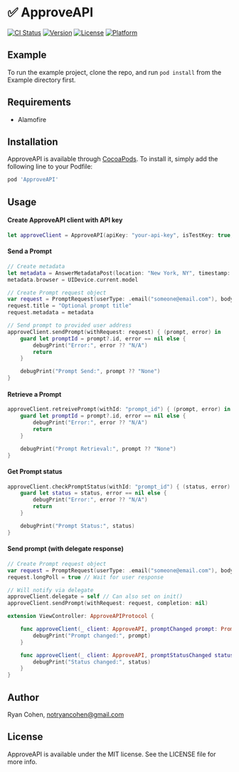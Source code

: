 # ✅ ApproveAPI

[![CI Status](https://img.shields.io/travis/imryan/ApproveAPI.svg?style=flat)](https://travis-ci.org/imryan/ApproveAPI)
[![Version](https://img.shields.io/cocoapods/v/ApproveAPI.svg?style=flat)](https://cocoapods.org/pods/ApproveAPI)
[![License](https://img.shields.io/cocoapods/l/ApproveAPI.svg?style=flat)](https://cocoapods.org/pods/ApproveAPI)
[![Platform](https://img.shields.io/cocoapods/p/ApproveAPI.svg?style=flat)](https://cocoapods.org/pods/ApproveAPI)

## Example

To run the example project, clone the repo, and run `pod install` from the Example directory first.

## Requirements

- Alamofire

## Installation

ApproveAPI is available through [CocoaPods](https://cocoapods.org). To install
it, simply add the following line to your Podfile:

```ruby
pod 'ApproveAPI'
```

## Usage

#### Create ApproveAPI client with API key
```swift
let approveClient = ApproveAPI(apiKey: "your-api-key", isTestKey: true, delegate: nil)
```

#### Send a Prompt
```swift
// Create metadata
let metadata = AnswerMetadataPost(location: "New York, NY", timestamp: "9:41 AM")
metadata.browser = UIDevice.current.model

// Create Prompt request object
var request = PromptRequest(userType: .email("someone@email.com"), body: "Demo body message.")
request.title = "Optional prompt title"
request.metadata = metadata

// Send prompt to provided user address
approveClient.sendPrompt(withRequest: request) { (prompt, error) in
    guard let promptId = prompt?.id, error == nil else {
        debugPrint("Error:", error ?? "N/A")
        return
    }

    debugPrint("Prompt Send:", prompt ?? "None")
}
```

#### Retrieve a Prompt
```swift
approveClient.retreivePrompt(withId: "prompt_id") { (prompt, error) in
    guard let promptId = prompt?.id, error == nil else {
        debugPrint("Error:", error ?? "N/A")
        return
    }

    debugPrint("Prompt Retrieval:", prompt ?? "None")
}
```

#### Get Prompt status
```swift
approveClient.checkPromptStatus(withId: "prompt_id") { (status, error) in
    guard let status = status, error == nil else {
        debugPrint("Error:", error ?? "N/A")
        return
    }

    debugPrint("Prompt Status:", status)
}
```

#### Send prompt (with delegate response)
```swift
// Create Prompt request object
var request = PromptRequest(userType: .email("someone@email.com"), body: "Demo body message.")
request.longPoll = true // Wait for user response

// Will notify via delegate
approveClient.delegate = self // Can also set on init()
approveClient.sendPrompt(withRequest: request, completion: nil)
```
```swift
extension ViewController: ApproveAPIProtocol {

    func approveClient(_ client: ApproveAPI, promptChanged prompt: Prompt) {
        debugPrint("Prompt changed:", prompt)
    }

    func approveClient(_ client: ApproveAPI, promptStatusChanged status: PromptStatus) {
        debugPrint("Status changed:", status)
    }
}
```

## Author

Ryan Cohen, notryancohen@gmail.com

## License

ApproveAPI is available under the MIT license. See the LICENSE file for more info.

